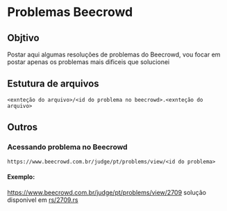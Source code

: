 # Problemas Beecrowd

## Objtivo
Postar aqui algumas resoluções de problemas do Beecrowd, vou focar em postar apenas os problemas mais dificeis que solucionei

## Estutura de arquivos
```
<exnteção do arquivo>/<id do problema no beecrowd>.<exnteção do arquivo>
```

## Outros

### Acessando problema no Beecrowd
```
https://www.beecrowd.com.br/judge/pt/problems/view/<id do problema>
```
#### Exemplo:
https://www.beecrowd.com.br/judge/pt/problems/view/2709 solução disponivel em [rs/2709.rs](https://github.com/thelostgus/problema-beecrowd/blob/main/rs/2709.rs)

